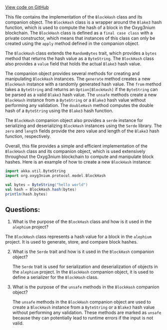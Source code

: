 [View code on GitHub](https://github.com/alephium/alephium/protocol/src/main/scala/org/alephium/protocol/model/BlockHash.scala)

This file contains the implementation of the `BlockHash` class and its companion object. The `BlockHash` class is a wrapper around the `Blake3` hash function, which is used to compute the hash of a block in the Oxyg3nium blockchain. The `BlockHash` class is defined as a `final case class` with a private constructor, which means that instances of this class can only be created using the `apply` method defined in the companion object.

The `BlockHash` class extends the `RandomBytes` trait, which provides a `bytes` method that returns the hash value as a `ByteString`. The `BlockHash` class also provides a `value` field that holds the actual `Blake3` hash value.

The companion object provides several methods for creating and manipulating `BlockHash` instances. The `generate` method creates a new `BlockHash` instance with a randomly generated hash value. The `from` method takes a `ByteString` and returns an `Option[BlockHash]` if the `ByteString` can be parsed as a valid `Blake3` hash value. The `unsafe` methods create a new `BlockHash` instance from a `ByteString` or a `Blake3` hash value without performing any validation. The `doubleHash` method computes the double hash of a `ByteString` using the `Blake3` hash function.

The `BlockHash` companion object also provides a `serde` instance for serializing and deserializing `BlockHash` instances using the `Serde` library. The `zero` and `length` fields provide the zero value and length of the `Blake3` hash function, respectively.

Overall, this file provides a simple and efficient implementation of the `BlockHash` class and its companion object, which is used extensively throughout the Oxyg3nium blockchain to compute and manipulate block hashes. Here is an example of how to create a new `BlockHash` instance:

```scala
import akka.util.ByteString
import org.oxyg3nium.protocol.model.BlockHash

val bytes = ByteString("hello world")
val hash = BlockHash.hash(bytes)
println(hash.bytes)
```
## Questions: 
 1. What is the purpose of the `BlockHash` class and how is it used in the `alephium` project?
   
   The `BlockHash` class represents a hash value for a block in the `alephium` project. It is used to generate, store, and compare block hashes.

2. What is the `Serde` trait and how is it used in the `BlockHash` companion object?
   
   The `Serde` trait is used for serialization and deserialization of objects in the `alephium` project. In the `BlockHash` companion object, it is used to define a serializer for the `BlockHash` class.

3. What is the purpose of the `unsafe` methods in the `BlockHash` companion object?
   
   The `unsafe` methods in the `BlockHash` companion object are used to create a `BlockHash` instance from a `ByteString` or a `Blake3` hash value without performing any validation. These methods are marked as `unsafe` because they can potentially lead to runtime errors if the input is not valid.